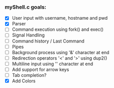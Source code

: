 ### myShell.c goals:
- [X] User input with username, hostname and pwd
- [X] Parser
- [ ] Command execution using fork() and exec()
- [ ] Signal Handling
- [ ] Command history / Last Command
- [ ] Pipes
- [ ] Background process using '&' character at end
- [ ] Redirection operators '<' and '>' using dup2()
- [ ] Multiline input using '\' character at end
- [ ] Add support for arrow keys
- [ ] Tab completion?
- [X] Add Colors

